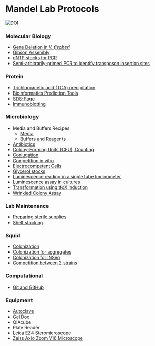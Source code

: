 # Mandel Lab Protocols

[![DOI](https://zenodo.org/badge/53515435.svg)](https://zenodo.org/badge/latestdoi/53515435)

### Molecular Biology
- [Gene Deletion in *V. fischeri*](gene-deletion.md)
- [Gibson Assembly](gibson-assembly.md)
- [dNTP stocks for PCR](molecular-dntps.md)
- [Semi-arbitrarily-primed PCR to identify transposon insertion sites](arbitrarily-primed-pcr.md)

### Protein
- [Trichloroacetic acid (TCA) precipitation](tca.precipitation.md)
- [Bioinformatics Prediction Tools](protein-domain-prediction.md)
- [SDS-Page](sds-page.md)
- [Immunoblotting](immunoblotting.md)

### Microbiology
- Media and Buffers Recipes
  - [Media](media.md)
  - [Buffers and Reagents](buffers.md)
- [Antibiotics](antibiotics.md)
- [Colony-Forming Units (CFU), Counting](cfu-spots.md)
- [Conjugation](conjugation.md)
- [Competition in vitro](competition-in-vitro.md)
- [Electrocompetent Cells](electrocompetent-cells.md)
- [Glycerol stocks](glycerol-stocks.md)
- [Luminescence reading in a single tube luminometer](luminometer.md)
- [Luminescence assay in cultures](luminescence-assay.md)
- [Transformation using tfoX induction](tfox-transformation.md)
- [Wrinkled Colony Assay](wrinkled-colony-assay.md)

### Lab Maintenance
- [Preparing sterile supplies](preparing-sterile-lab-supplies.md)
- [Shelf stocking](shelf-stocking-protocol.md)

### Squid
- [Colonization](squid-colonization.md)
- [Colonization for aggregates](squid-colonization-aggregates.md)
- [Colonization for INSeq](squid-colonization-inseq.md)
- [Competition between 2 strains](squid-competitions.md)

### Computational
- [Git and GitHub](git-github.md)

### Equipment
- [Autoclave](autoclave.md)
- Gel Doc
- QIAcube
- Plate Reader
- Leica EZ4 Steromicroscope
- [Zeiss Axio Zoom V16 Microscope](zeiss_scope.md)

